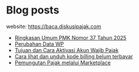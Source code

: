 # Blog posts

website: https://baca.diskusipajak.com

<!-- BLOG-POST-LIST:START -->
- [Ringkasan Umum PMK Nomor 37 Tahun 2025](https://baca.diskusipajak.com/ringkasan-umum-pmk-nomor-37-tahun-2025/)
- [Perubahan Data WP](https://baca.diskusipajak.com/perubahan-data-wp/)
- [Tujuan dan Cara Aktivasi Akun Wajib Pajak](https://baca.diskusipajak.com/tujuan-dan-cara-aktivasi-akun-wajib-pajak/)
- [Cara lihat dan unduh kode billing  belum terbayar](https://baca.diskusipajak.com/cara-lihat-dan-unduh-kode-billing-belum-terbayar/)
- [Pemungutan Pajak melalui Marketplace](https://baca.diskusipajak.com/pemungutan-pajak-melalui-marketplace/)
<!-- BLOG-POST-LIST:END -->

<!--
**kelaspajak/kelaspajak** is a ✨ _special_ ✨ repository because its `README.md` (this file) appears on your GitHub profile.

Here are some ideas to get you started:

- 🔭 I’m currently working on ...
- 🌱 I’m currently learning ...
- 👯 I’m looking to collaborate on ...
- 🤔 I’m looking for help with ...
- 💬 Ask me about ...
- 📫 How to reach me: ...
- 😄 Pronouns: ...
- ⚡ Fun fact: ...
-->

